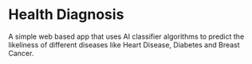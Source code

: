 # Health Diagnosis
A simple web based app that uses AI classifier algorithms to predict the likeliness of different diseases like Heart Disease, Diabetes and Breast Cancer.

